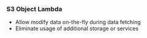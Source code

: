 ### S3 Object Lambda

- Allow modify data on-the-fly during data fetching
- Eliminate usage of additional storage or services

